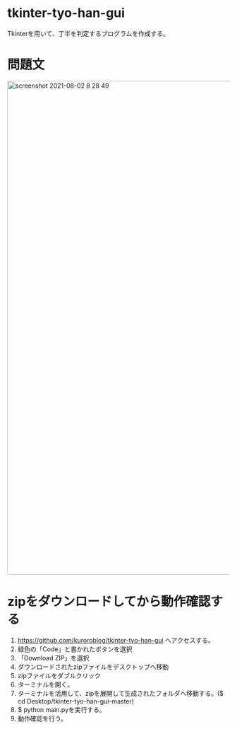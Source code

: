 # tkinter-tyo-han-gui
Tkinterを用いて、丁半を判定するプログラムを作成する。

# 問題文
<img width="1117" alt="screenshot 2021-08-02 8 28 49" src="https://user-images.githubusercontent.com/23373288/127788458-d43ad024-73f1-4617-a7e5-d966a5f91270.png">

# zipをダウンロードしてから動作確認する
1. https://github.com/kuroroblog/tkinter-tyo-han-gui へアクセスする。
2. 緑色の「Code」と書かれたボタンを選択
3. 「Download ZIP」を選択
4. ダウンロードされたzipファイルをデスクトップへ移動
5. zipファイルをダブルクリック
6. ターミナルを開く。
7. ターミナルを活用して、zipを展開して生成されたフォルダへ移動する。($ cd Desktop/tkinter-tyo-han-gui-master)
8. $ python main.pyを実行する。
9. 動作確認を行う。
